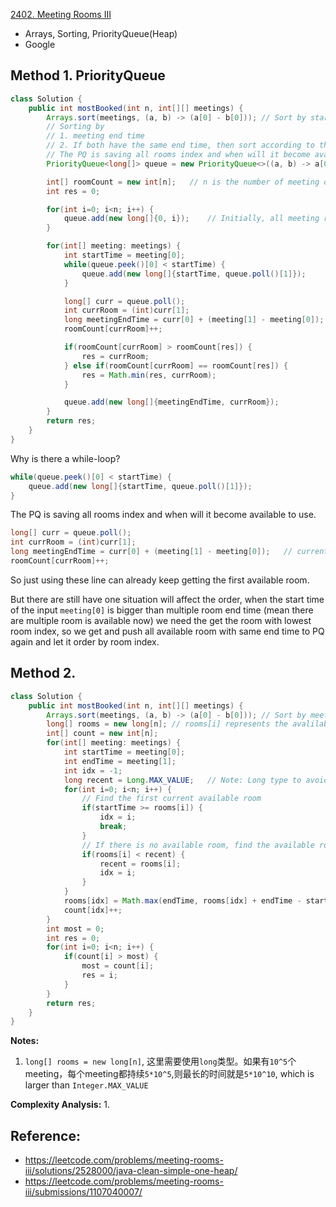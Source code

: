 [2402. Meeting Rooms III](https://leetcode.com/problems/meeting-rooms-iii/description/)

* Arrays, Sorting, PriorityQueue(Heap)
* Google


## Method 1. PriorityQueue
```Java
class Solution {
    public int mostBooked(int n, int[][] meetings) {
        Arrays.sort(meetings, (a, b) -> (a[0] - b[0])); // Sort by start time in natural ordering, i.e. min --> max
        // Sorting by 
        // 1. meeting end time
        // 2. If both have the same end time, then sort according to the room index
        // The PQ is saving all rooms index and when will it become available to use.
        PriorityQueue<long[]> queue = new PriorityQueue<>((a, b) -> a[0] == b[0] ? (int)(a[1] - b[1]): (int)(a[0] - b[0])); // {endTime, room}

        int[] roomCount = new int[n];   // n is the number of meeting of the room, roomCount[i] represents how many meetings happened in room i
        int res = 0;

        for(int i=0; i<n; i++) {
            queue.add(new long[]{0, i});    // Initially, all meeting rooms end at 0
        }

        for(int[] meeting: meetings) {
            int startTime = meeting[0];
            while(queue.peek()[0] < startTime) {
                queue.add(new long[]{startTime, queue.poll()[1]});
            }

            long[] curr = queue.poll();
            int currRoom = (int)curr[1];
            long meetingEndTime = curr[0] + (meeting[1] - meeting[0]);   // current room endTime + this meeting time
            roomCount[currRoom]++;

            if(roomCount[currRoom] > roomCount[res]) {
                res = currRoom;
            } else if(roomCount[currRoom] == roomCount[res]) {
                res = Math.min(res, currRoom);
            }

            queue.add(new long[]{meetingEndTime, currRoom});
        }
        return res;
    }
}
```

Why is there a while-loop?
```Java
while(queue.peek()[0] < startTime) {
    queue.add(new long[]{startTime, queue.poll()[1]});
}
```
The PQ is saving all rooms index and when will it become available to use.
```Java
long[] curr = queue.poll();
int currRoom = (int)curr[1];
long meetingEndTime = curr[0] + (meeting[1] - meeting[0]);   // current room endTime + this meeting time
roomCount[currRoom]++;
```
So just using these line can already keep getting the first available room.

But there are still have one situation will affect the order, when the start time of the input `meeting[0]` is bigger than multiple room end time (mean there are multiple room is available now) we need the get the room with lowest room index, so we get and push all available room with same end time to PQ again and let it order by room index.


## Method 2.
```Java
class Solution {
    public int mostBooked(int n, int[][] meetings) {
        Arrays.sort(meetings, (a, b) -> (a[0] - b[0])); // Sort by meeting start time
        long[] rooms = new long[n]; // rooms[i] represents the avalilable time of room i
        int[] count = new int[n];
        for(int[] meeting: meetings) {
            int startTime = meeting[0];
            int endTime = meeting[1];
            int idx = -1;
            long recent = Long.MAX_VALUE;   // Note: Long type to avoid overflow, if there are thounds of meetings, 
            for(int i=0; i<n; i++) {
                // Find the first current available room
                if(startTime >= rooms[i]) {
                    idx = i;
                    break;
                }
                // If there is no available room, find the available room with the earlest time
                if(rooms[i] < recent) {
                    recent = rooms[i];
                    idx = i;
                }
            }
            rooms[idx] = Math.max(endTime, rooms[idx] + endTime - startTime);
            count[idx]++;
        }
        int most = 0;
        int res = 0;
        for(int i=0; i<n; i++) {
            if(count[i] > most) {
                most = count[i];
                res = i;
            }
        }
        return res;
    }
}
```
**Notes:**
1. `long[] rooms = new long[n]`, 这里需要使用`long`类型。如果有`10^5`个meeting，每个meeting都持续`5*10^5`,则最长的时间就是`5*10^10`, which is larger than `Integer.MAX_VALUE`

**Complexity Analysis:**
1. 

## Reference:
* https://leetcode.com/problems/meeting-rooms-iii/solutions/2528000/java-clean-simple-one-heap/
* https://leetcode.com/problems/meeting-rooms-iii/submissions/1107040007/
